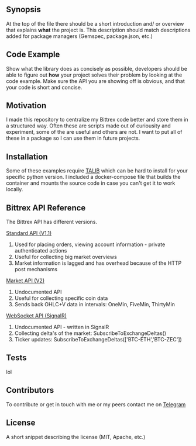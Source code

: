 ## Synopsis

At the top of the file there should be a short introduction and/ or overview that explains **what** the project is. This description should match descriptions added for package managers (Gemspec, package.json, etc.)

## Code Example

Show what the library does as concisely as possible, developers should be able to figure out **how** your project solves their problem by looking at the code example. Make sure the API you are showing off is obvious, and that your code is short and concise.

## Motivation

I made this repository to centralize my Bittrex code better and store them in a structured way. Often these are scripts made out of curiousity and experiment, some of the are useful and others are not. I want to put all of these in a package so I can use them in future projects.

## Installation

Some of these examples require [TALIB](http://ta-lib.org) which can be hard to install for your specific python version. I included a docker-compose file that builds the container and mounts the source code in case you can't get it to work locally.

## Bittrex API Reference

The Bittrex API has different versions.

[Standard API (V1.1)](https://www.bittrex.com/Home/Api)
1. Used for placing orders, viewing account information - private authenticated actions
1. Useful for collecting big market overviews
1. Market information is lagged and has overhead because of the HTTP post mechanisms

[Market API (V2)](https://bittrex.com/Api/v2.0/pub/market/GetTicks?marketName=BTC-WAVES&tickInterval=ThirtyMin)
1. Undocumented API
1. Useful for collecting specific coin data
1. Sends back OHLC+V data in intervals: OneMin, FiveMin, ThirtyMin

[WebSocket API (SignalR)](http://socket.bittrex.com/signalr)
1. Undocumented API - written in SignalR
1. Collecting delta's of the market: SubscribeToExchangeDeltas()
1. Ticker updates: SubscribeToExchangeDeltas(['BTC-ETH','BTC-ZEC'])

## Tests

lol

## Contributors

To contribute or get in touch with me or my peers contact me on [Telegram](http://t.me/cryptofud)


## License

A short snippet describing the license (MIT, Apache, etc.)
